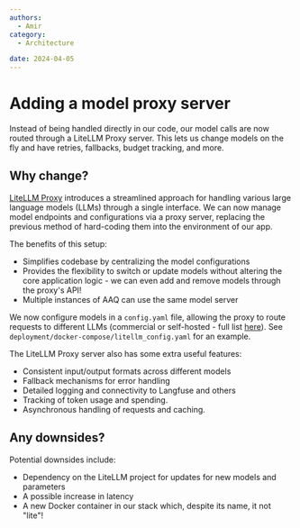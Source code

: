 ```yaml
---
authors:
  - Amir
category:
  - Architecture

date: 2024-04-05
---
```

# Adding a model proxy server

Instead of being handled directly in our code, our model calls are now routed through a LiteLLM Proxy server. This lets us change models on the fly and have retries, fallbacks, budget tracking, and more.

<!-- more -->

## Why change?

[LiteLLM Proxy](https://litellm.vercel.app/docs/simple_proxy) introduces a streamlined approach for handling various large language models (LLMs) through a single interface. We can now manage model endpoints and configurations via a proxy server, replacing the previous method of hard-coding them into the environment of our app.

The benefits of this setup:

- Simplifies codebase by centralizing the model configurations
- Provides the flexibility to switch or update models without altering the core application logic - we can even add and remove models through the proxy's API!
- Multiple instances of AAQ can use the same model server

We now configure models in a `config.yaml` file, allowing the proxy to route requests to different LLMs (commercial or self-hosted - full list [here](https://litellm.vercel.app/docs/providers)). See `deployment/docker-compose/litellm_config.yaml` for an example.

The LiteLLM Proxy server also has some extra useful features:

- Consistent input/output formats across different models
- Fallback mechanisms for error handling
- Detailed logging and connectivity to Langfuse and others
- Tracking of token usage and spending.
- Asynchronous handling of requests and caching.

## Any downsides?

Potential downsides include:

- Dependency on the LiteLLM project for updates for new models and parameters
- A possible increase in latency
- A new Docker container in our stack which, despite its name, it not "lite"!
